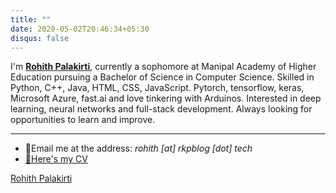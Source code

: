 ```yaml
---
title: ""
date: 2020-05-02T20:46:34+05:30
disqus: false
---
```


I'm [**Rohith Palakirti**](https://linkedin.com/in/rohith-kp), currently a sophomore at Manipal Academy of Higher Education pursuing a Bachelor of Science in Computer Science. Skilled in Python, C++, Java, HTML, CSS, JavaScript. Pytorch, tensorflow, keras, Microsoft Azure, fast.ai and love tinkering with Arduinos. Interested in deep learning, neural networks and full-stack development. Always looking for opportunities to learn and improve.

---

- 📧Email me at the address: *rohith [at] rkpblog [dot] tech*
- [📠Here's my CV](https://rkpblog.tech/Rohith_Palakirti_Manipal.pdf)


<div class="LI-profile-badge"  data-version="v1" data-size="large" data-locale="en_US" data-type="horizontal" data-theme="dark" data-vanity="rohith-kp"><a class="LI-simple-link" href='https://in.linkedin.com/in/rohith-kp?trk=profile-badge'>Rohith Palakirti</a></div>
